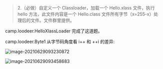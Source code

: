 > 2.（必做）自定义一个 Classloader，加载一个 Hello.xlass 文件，执行 hello 方法，此文件内容是一个 Hello.class 文件所有字节（x=255-x）处理后的文件。文件群里提供。

camp.loodeer.HelloXlassLoader 完成了这道题。

camp.loodeer.Byte1 从字节码角度看 i++ 和 ++i 的差异:

![image-20210629093230872](https://tva1.sinaimg.cn/large/008i3skNly1gryvub3av6j312v0lptdt.jpg)

![image-20210629093458683](https://tva1.sinaimg.cn/large/008i3skNly1gryvwv9dzhj30ek0awdgu.jpg)

